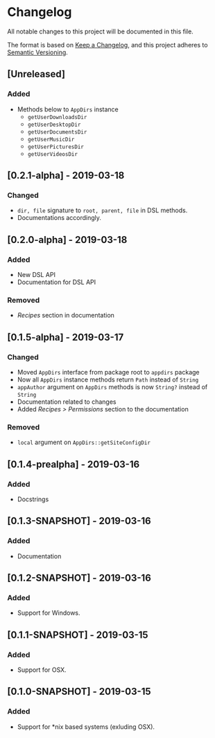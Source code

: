 # Changelog
All notable changes to this project will be documented in this file.

The format is based on [Keep a Changelog](https://keepachangelog.com/en/1.0.0/),
and this project adheres to [Semantic Versioning](https://semver.org/spec/v2.0.0.html).

## [Unreleased]
### Added
 - Methods below to `AppDirs` instance
   - `getUserDownloadsDir`
   - `getUserDesktopDir`
   - `getUserDocumentsDir`
   - `getUserMusicDir`
   - `getUserPicturesDir`
   - `getUserVideosDir`

## [0.2.1-alpha] - 2019-03-18
### Changed
 - `dir, file` signature to `root, parent, file` in DSL methods.
 - Documentations accordingly.

## [0.2.0-alpha] - 2019-03-18
### Added
 - New DSL API
 - Documentation for DSL API

### Removed
 - *Recipes* section in documentation

## [0.1.5-alpha] - 2019-03-17
### Changed
 - Moved `AppDirs` interface from package root to `appdirs` package
 - Now all `AppDirs` instance methods return `Path` instead of `String`
 - `appAuthor` argument on `AppDirs` methods is now `String?` instead of `String`
 - Documentation related to changes
 - Added *Recipes > Permissions* section to the documentation

### Removed
 - `local` argument on `AppDirs::getSiteConfigDir`

## [0.1.4-prealpha] - 2019-03-16
### Added
 - Docstrings

## [0.1.3-SNAPSHOT] - 2019-03-16
### Added
 - Documentation

## [0.1.2-SNAPSHOT] - 2019-03-16
### Added
 - Support for Windows.

## [0.1.1-SNAPSHOT] - 2019-03-15
### Added
 - Support for OSX.

## [0.1.0-SNAPSHOT] - 2019-03-15
### Added
 - Support for *nix based systems (exluding OSX).